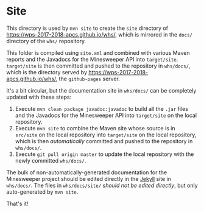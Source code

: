 # Site

This directory is used by `mvn site` to create the `site` directory of https://wps-2017-2018-apcs.github.io/whs/, which is mirrored in the `docs/` directory of the `whs/` repository.

This folder is compiled using `site.xml` and combined with various Maven reports and the Javadocs for the Minesweeper API into `target/site`.
`target/site` is then committed and pushed to the repository in `whs/docs/`, which is the directory served by https://wps-2017-2018-apcs.github.io/whs/, the `github-pages` server.

It's a bit circular, but the documentation site in `whs/docs/` can be completely updated with these steps:

1. Execute `mvn clean package javadoc:javadoc` to build all the `.jar` files and the Javadocs for the Minesweeper API into `target/site` on the local repository.
1. Execute `mvn site` to combine the Maven site whose source is in `src/site` on the local repository into `target/site` on the local repository, which is then *automatically* committed and pushed to the repository in `whs/docs/`.
1. Execute `git pull origin master` to update the local repository with the newly committed `whs/docs/`.

The bulk of non-automatically-generated documentation for the Minesweeper project should be edited directly in the [Jekyll](https://jekyllrb.com/) site in `whs/docs/`.
The files in `whs/docs/site/` *should not be edited directly*, but only auto-generated by `mvn site`.

That's it!
